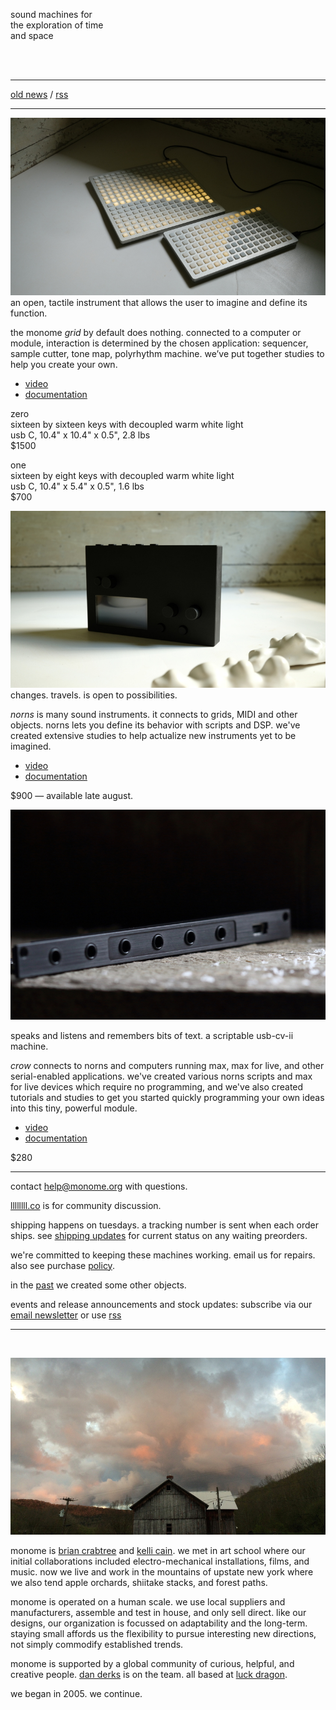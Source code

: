 sound machines for   
the exploration of time  
and space

<br/>
<br/>

---


<!--NEWS-->

[old news](/old.html) / [rss](rss.xml)

---

[![](/image/both.jpg)](/image/high/both.jpg)
an open, tactile instrument that allows the user to imagine and define its function.

the monome _grid_ by default does nothing. connected to a computer or module, interaction is determined by the chosen application: sequencer, sample cutter, tone map, polyrhythm machine. we’ve put together studies to help you create your own.

  - [video](https://vimeo.com/841239908)
  - [documentation](https://monome.org/docs/grid)

zero  
sixteen by sixteen keys with decoupled warm white light  
usb C, 10.4" x 10.4" x 0.5", 2.8 lbs  
$1500

<!--ZERO-->

one  
sixteen by eight keys with decoupled warm white light  
usb C, 10.4" x 5.4" x 0.5", 1.6 lbs  
$700

<!--ONE-->

<!--
one (b-stock)  
100% new and functional, very minor aesthetic imperfections from the machine shop  
$650 &mdash; available july 14 1pm EDT

<!--B STOCK-->



![](/image/norns-black.jpg)
changes. travels. is open to possibilities.

_norns_ is many sound instruments. it connects to grids, MIDI and other objects. norns lets you define its behavior with scripts and DSP. we've created extensive studies to help actualize new instruments yet to be imagined.

- [video](https://vimeo.com/267112253)
- [documentation](https://monome.org/docs/norns)

$900 &mdash; available late august.

<!--B LACK-->

<!--G REY-->


![](/image/crow.jpg)

speaks and listens and remembers bits of text. a scriptable usb-cv-ii machine.

_crow_ connects to norns and computers running max, max for live, and other serial-enabled applications. we've created various norns scripts and max for live devices which require no programming, and we've also created tutorials and studies to get you started quickly programming your own ideas into this tiny, powerful module.

- [video](https://vimeo.com/362620801)
- [documentation](https://monome.org/docs/crow)

$280

<!--CROW-->



---

contact help@monome.org with questions.

[llllllll.co](https://llllllll.co) is for community discussion.

shipping happens on tuesdays. a tracking number is sent when each order ships. see [shipping updates](/shipping.html) for current status on any waiting preorders.

we're committed to keeping these machines working. email us for repairs. also see purchase [policy](/policy.html).

in the [past](/past.html) we created some other objects.

events and release announcements and stock updates: subscribe via our [email newsletter](https://buttondown.email/monome) or use [rss](/rss.xml)

---

<br/>

![barn](/image/barn.jpg)

monome is [brian crabtree](https://nnnnnnnn.co) and [kelli cain](http://kellicain.com). we met in art school where our initial collaborations included electro-mechanical installations, films, and music. now we live and work in the mountains of upstate new york where we also tend apple orchards, shiitake stacks, and forest paths.</p>

monome is operated on a human scale. we use local suppliers and manufacturers, assemble and test in house, and only sell direct. like our designs, our organization is focussed on adaptability and the long-term. staying small affords us the flexibility to pursue interesting new directions, not simply commodify established trends.

monome is supported by a global community of curious, helpful, and creative people. [dan derks](https://dndrks.com) is on the team. all based at [luck dragon](https://luckdragon.space).

we began in 2005. we continue.
